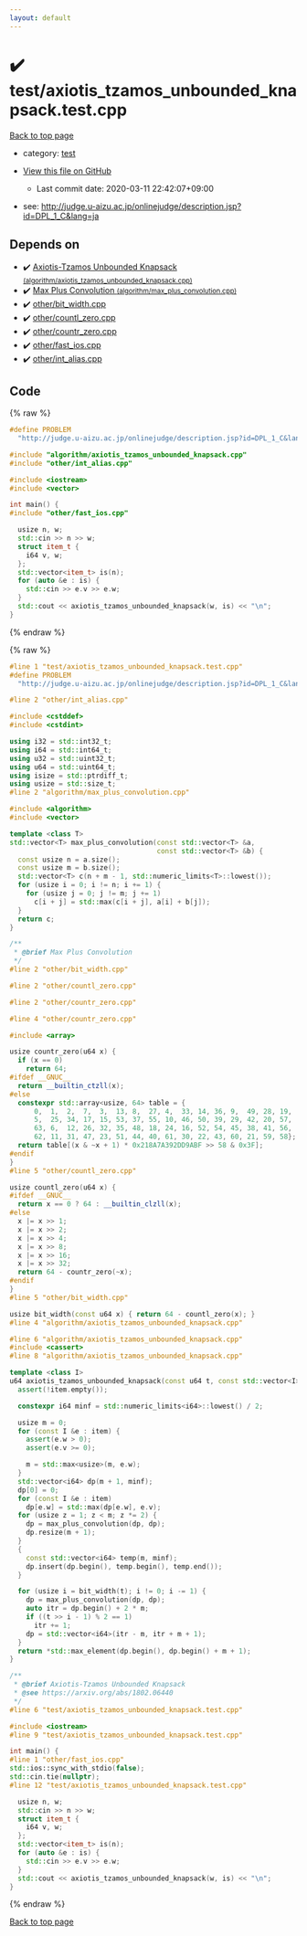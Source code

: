 ```yaml
---
layout: default
---
```


<!-- mathjax config similar to math.stackexchange -->
<script type="text/javascript" async
  src="https://cdnjs.cloudflare.com/ajax/libs/mathjax/2.7.5/MathJax.js?config=TeX-MML-AM_CHTML">
</script>
<script type="text/x-mathjax-config">
  MathJax.Hub.Config({
    TeX: { equationNumbers: { autoNumber: "AMS" }},
    tex2jax: {
      inlineMath: [ ['$','$'] ],
      processEscapes: true
    },
    "HTML-CSS": { matchFontHeight: false },
    displayAlign: "left",
    displayIndent: "2em"
  });
</script>

<script type="text/javascript" src="https://cdnjs.cloudflare.com/ajax/libs/jquery/3.4.1/jquery.min.js"></script>
<script src="https://cdn.jsdelivr.net/npm/jquery-balloon-js@1.1.2/jquery.balloon.min.js" integrity="sha256-ZEYs9VrgAeNuPvs15E39OsyOJaIkXEEt10fzxJ20+2I=" crossorigin="anonymous"></script>
<script type="text/javascript" src="../../assets/js/copy-button.js"></script>
<link rel="stylesheet" href="../../assets/css/copy-button.css" />


# :heavy_check_mark: test/axiotis_tzamos_unbounded_knapsack.test.cpp

<a href="../../index.html">Back to top page</a>

* category: <a href="../../index.html#098f6bcd4621d373cade4e832627b4f6">test</a>
* <a href="{{ site.github.repository_url }}/blob/master/test/axiotis_tzamos_unbounded_knapsack.test.cpp">View this file on GitHub</a>
    - Last commit date: 2020-03-11 22:42:07+09:00


* see: <a href="http://judge.u-aizu.ac.jp/onlinejudge/description.jsp?id=DPL_1_C&lang=ja">http://judge.u-aizu.ac.jp/onlinejudge/description.jsp?id=DPL_1_C&lang=ja</a>


## Depends on

* :heavy_check_mark: <a href="../../library/algorithm/axiotis_tzamos_unbounded_knapsack.cpp.html">Axiotis-Tzamos Unbounded Knapsack <small>(algorithm/axiotis_tzamos_unbounded_knapsack.cpp)</small></a>
* :heavy_check_mark: <a href="../../library/algorithm/max_plus_convolution.cpp.html">Max Plus Convolution <small>(algorithm/max_plus_convolution.cpp)</small></a>
* :heavy_check_mark: <a href="../../library/other/bit_width.cpp.html">other/bit_width.cpp</a>
* :heavy_check_mark: <a href="../../library/other/countl_zero.cpp.html">other/countl_zero.cpp</a>
* :heavy_check_mark: <a href="../../library/other/countr_zero.cpp.html">other/countr_zero.cpp</a>
* :heavy_check_mark: <a href="../../library/other/fast_ios.cpp.html">other/fast_ios.cpp</a>
* :heavy_check_mark: <a href="../../library/other/int_alias.cpp.html">other/int_alias.cpp</a>


## Code

<a id="unbundled"></a>
{% raw %}
```cpp
#define PROBLEM                                                                \
  "http://judge.u-aizu.ac.jp/onlinejudge/description.jsp?id=DPL_1_C&lang=ja"

#include "algorithm/axiotis_tzamos_unbounded_knapsack.cpp"
#include "other/int_alias.cpp"

#include <iostream>
#include <vector>

int main() {
#include "other/fast_ios.cpp"

  usize n, w;
  std::cin >> n >> w;
  struct item_t {
    i64 v, w;
  };
  std::vector<item_t> is(n);
  for (auto &e : is) {
    std::cin >> e.v >> e.w;
  }
  std::cout << axiotis_tzamos_unbounded_knapsack(w, is) << "\n";
}

```
{% endraw %}

<a id="bundled"></a>
{% raw %}
```cpp
#line 1 "test/axiotis_tzamos_unbounded_knapsack.test.cpp"
#define PROBLEM                                                                \
  "http://judge.u-aizu.ac.jp/onlinejudge/description.jsp?id=DPL_1_C&lang=ja"

#line 2 "other/int_alias.cpp"

#include <cstddef>
#include <cstdint>

using i32 = std::int32_t;
using i64 = std::int64_t;
using u32 = std::uint32_t;
using u64 = std::uint64_t;
using isize = std::ptrdiff_t;
using usize = std::size_t;
#line 2 "algorithm/max_plus_convolution.cpp"

#include <algorithm>
#include <vector>

template <class T>
std::vector<T> max_plus_convolution(const std::vector<T> &a,
                                    const std::vector<T> &b) {
  const usize n = a.size();
  const usize m = b.size();
  std::vector<T> c(n + m - 1, std::numeric_limits<T>::lowest());
  for (usize i = 0; i != n; i += 1) {
    for (usize j = 0; j != m; j += 1)
      c[i + j] = std::max(c[i + j], a[i] + b[j]);
  }
  return c;
}

/**
 * @brief Max Plus Convolution
 */
#line 2 "other/bit_width.cpp"

#line 2 "other/countl_zero.cpp"

#line 2 "other/countr_zero.cpp"

#line 4 "other/countr_zero.cpp"

#include <array>

usize countr_zero(u64 x) {
  if (x == 0)
    return 64;
#ifdef __GNUC__
  return __builtin_ctzll(x);
#else
  constexpr std::array<usize, 64> table = {
      0,  1,  2,  7,  3,  13, 8,  27, 4,  33, 14, 36, 9,  49, 28, 19,
      5,  25, 34, 17, 15, 53, 37, 55, 10, 46, 50, 39, 29, 42, 20, 57,
      63, 6,  12, 26, 32, 35, 48, 18, 24, 16, 52, 54, 45, 38, 41, 56,
      62, 11, 31, 47, 23, 51, 44, 40, 61, 30, 22, 43, 60, 21, 59, 58};
  return table[(x & ~x + 1) * 0x218A7A392DD9ABF >> 58 & 0x3F];
#endif
}
#line 5 "other/countl_zero.cpp"

usize countl_zero(u64 x) {
#ifdef __GNUC__
  return x == 0 ? 64 : __builtin_clzll(x);
#else
  x |= x >> 1;
  x |= x >> 2;
  x |= x >> 4;
  x |= x >> 8;
  x |= x >> 16;
  x |= x >> 32;
  return 64 - countr_zero(~x);
#endif
}
#line 5 "other/bit_width.cpp"

usize bit_width(const u64 x) { return 64 - countl_zero(x); }
#line 4 "algorithm/axiotis_tzamos_unbounded_knapsack.cpp"

#line 6 "algorithm/axiotis_tzamos_unbounded_knapsack.cpp"
#include <cassert>
#line 8 "algorithm/axiotis_tzamos_unbounded_knapsack.cpp"

template <class I>
u64 axiotis_tzamos_unbounded_knapsack(const u64 t, const std::vector<I> &item) {
  assert(!item.empty());

  constexpr i64 minf = std::numeric_limits<i64>::lowest() / 2;

  usize m = 0;
  for (const I &e : item) {
    assert(e.w > 0);
    assert(e.v >= 0);

    m = std::max<usize>(m, e.w);
  }
  std::vector<i64> dp(m + 1, minf);
  dp[0] = 0;
  for (const I &e : item)
    dp[e.w] = std::max(dp[e.w], e.v);
  for (usize z = 1; z < m; z *= 2) {
    dp = max_plus_convolution(dp, dp);
    dp.resize(m + 1);
  }
  {
    const std::vector<i64> temp(m, minf);
    dp.insert(dp.begin(), temp.begin(), temp.end());
  }

  for (usize i = bit_width(t); i != 0; i -= 1) {
    dp = max_plus_convolution(dp, dp);
    auto itr = dp.begin() + 2 * m;
    if ((t >> i - 1) % 2 == 1)
      itr += 1;
    dp = std::vector<i64>(itr - m, itr + m + 1);
  }
  return *std::max_element(dp.begin(), dp.begin() + m + 1);
}

/**
 * @brief Axiotis-Tzamos Unbounded Knapsack
 * @see https://arxiv.org/abs/1802.06440
 */
#line 6 "test/axiotis_tzamos_unbounded_knapsack.test.cpp"

#include <iostream>
#line 9 "test/axiotis_tzamos_unbounded_knapsack.test.cpp"

int main() {
#line 1 "other/fast_ios.cpp"
std::ios::sync_with_stdio(false);
std::cin.tie(nullptr);
#line 12 "test/axiotis_tzamos_unbounded_knapsack.test.cpp"

  usize n, w;
  std::cin >> n >> w;
  struct item_t {
    i64 v, w;
  };
  std::vector<item_t> is(n);
  for (auto &e : is) {
    std::cin >> e.v >> e.w;
  }
  std::cout << axiotis_tzamos_unbounded_knapsack(w, is) << "\n";
}

```
{% endraw %}

<a href="../../index.html">Back to top page</a>

